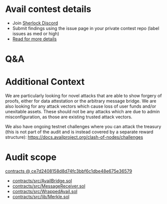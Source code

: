 
# Avail contest details

- Join [Sherlock Discord](https://discord.gg/MABEWyASkp)
- Submit findings using the issue page in your private contest repo (label issues as med or high)
- [Read for more details](https://docs.sherlock.xyz/audits/watsons)

# Q&A

# Additional Context

We are particularly looking for novel attacks that are able to show forgery of proofs, either for data attestation or the arbitrary message bridge. We are also looking for any attack vectors which cause loss of user funds and/or unexitable assets. These should not be any attacks which are due to admin misconfiguration, as those are existing trusted attack vectors.

We also have ongoing testnet challenges where you can attack the treasury (this is not part of the audit and is instead covered by a separate reward structure): https://docs.availproject.org/clash-of-nodes/challenges

# Audit scope


[contracts @ ce7d2408158d8d74fc3bbf6c1dbe48e675e36579](https://github.com/availproject/contracts/tree/ce7d2408158d8d74fc3bbf6c1dbe48e675e36579)
- [contracts/src/AvailBridge.sol](contracts/src/AvailBridge.sol)
- [contracts/src/MessageReceiver.sol](contracts/src/MessageReceiver.sol)
- [contracts/src/WrappedAvail.sol](contracts/src/WrappedAvail.sol)
- [contracts/src/lib/Merkle.sol](contracts/src/lib/Merkle.sol)

